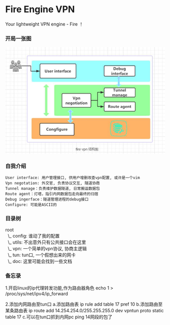 # Fire Engine VPN
Your lightweight VPN engine - Fire ！

### 开局一张图
![fire-vpn-struct](doc/fire-vpn-struct.jpg)

### 自我介绍
```
User interface: 用户管理接口, 供用户增删改查vpn配置, 或许是一个vim
Vpn negotation: 外交官, 负责协议交互, 隧道协商
Tunnel manage：负责维护数据隧道, 日常搬运数据包
Route agent：灯塔，指引内网数据包走向最终的归宿
Debug ingerface：隧道管理进程的debug接口
Configure: 可能是ASCII的
```

### 目录树
root  
&nbsp;&nbsp;\\_ config: 谁动了我的配置  
&nbsp;&nbsp;\\_ utils: 不出意外只有公共接口会在这里  
&nbsp;&nbsp;\\_ vpn: 一个简单的vpn协议, 协商主逻辑  
&nbsp;&nbsp;\\_ tun: tun口, 一个假想出来的网卡  
&nbsp;&nbsp;\\_ doc: 这里可能会找到一些文档  
   
### 备忘录
1.开启linux的ip代理转发功能,作为路由器角色
	echo 1 > /proc/sys/net/ipv4/ip_forward

2.添加内网路由至tun口
	a.添加路由表
		ip rule add table 17 pref 10
	b.添加路由至某条路由表
		ip route add 14.254.254.0/255.255.255.0 dev vpntun proto static table 17
	c.可以在tun口抓到内网pc ping 14网段的包了
